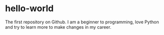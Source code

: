 # hello-world
The first repository on Github.
I am a beginner to programming, love Python and try to learn more to make changes in my career.
